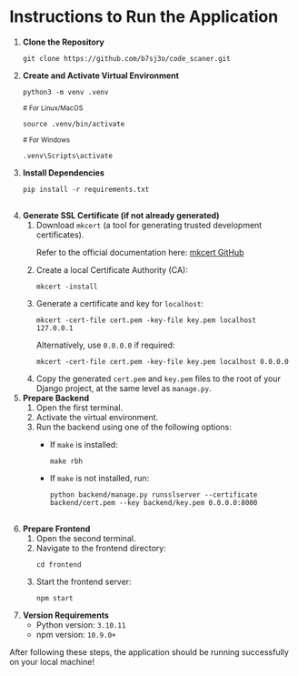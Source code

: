 <h1>Instructions to Run the Application</h1>
<ol>
    <li>
        <strong>Clone the Repository</strong>
        <pre><code>git clone https://github.com/b7sj3o/code_scaner.git</code></pre>
    </li>
    <li>
        <strong>Create and Activate Virtual Environment</strong>
        <pre><code>python3 -m venv .venv</code></pre>
        <small> # For Linux/MacOS</small>
        <pre><code>source .venv/bin/activate</code></pre>
        <small> # For Windows</small>
        <pre><code>.venv\Scripts\activate</code></pre>
    </li>
    <li>
        <strong>Install Dependencies</strong>
        <pre>
<code>pip install -r requirements.txt</code>
        </pre>
    </li>
    <li>
        <strong>Generate SSL Certificate (if not already generated)</strong>
        <ul style="list-style-type: numerical;">
            <li>Download <code>mkcert</code> (a tool for generating trusted development certificates).</li>
            <p>Refer to the official documentation here: <a href="https://github.com/FiloSottile/mkcert" target="_blank">mkcert GitHub</a></p>
            <li>Create a local Certificate Authority (CA):
                <pre><code>mkcert -install</code></pre>
            </li>
            <li>Generate a certificate and key for <code>localhost</code>:
                <pre><code>mkcert -cert-file cert.pem -key-file key.pem localhost 127.0.0.1</code></pre>
                <p>Alternatively, use <code>0.0.0.0</code> if required:
                <pre><code>mkcert -cert-file cert.pem -key-file key.pem localhost 0.0.0.0</code></pre>
                </p>
            </li>
            <li>Copy the generated <code>cert.pem</code> and <code>key.pem</code> files to the root of your Django project, at the same level as <code>manage.py</code>.</li>
        </ul>
    </li>
    <li>
        <strong>Prepare Backend</strong>
        <ul style="list-style-type: numerical;">
            <li>Open the first terminal.</li>
            <li>Activate the virtual environment.</li>
            <li>Run the backend using one of the following options:</li>
            <ul>
                <li>If <code>make</code> is installed:
                    <pre><code>make rbh</code></pre>
                </li>
                <li>If <code>make</code> is not installed, run:
                    <pre>
<code>python backend/manage.py runsslserver --certificate backend/cert.pem --key backend/key.pem 0.0.0.0:8000</code>
                    </pre>
                </li>
            </ul>
        </ul>
    </li>
    <li>
        <strong>Prepare Frontend</strong>
        <ul style="list-style-type: numerical;">
            <li>Open the second terminal.</li>
            <li>Navigate to the frontend directory:
                <pre><code>cd frontend</code></pre>
            </li>
            <li>Start the frontend server:
                <pre><code>npm start</code></pre>
            </li>
        </ul>
    </li>
    <li>
        <strong>Version Requirements</strong>
        <ul>
            <li>Python version: <code>3.10.11</code></li>
            <li>npm version: <code>10.9.0+</code></li>
        </ul>
    </li>
</ol>
<p>After following these steps, the application should be running successfully on your local machine!</p>
